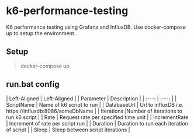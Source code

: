# k6-performance-testing
K6 performance testing using Grafana and InfluxDB.
Use docker-compose up to setup the environment.	
## Setup
> docker-compose up
## run.bat config
| Left-Aligned  | Left-Aligned  |
| Parameter | Description    |
| :---:   | :---: |
| ScriptName | Name of k6 script to run  |
| DatabaseUrl | Url to influxDB i.e. https://influxdb:8086/someDbName |
| Iterations |Number of iterations to run k6 script |
| Rate | Request rate per specified time unit  |
| IncrementRate | Increment of rate per script run  |
| Duration | Duration to run each iteration of script  |
| Sleep | Sleep between script iterations  |
